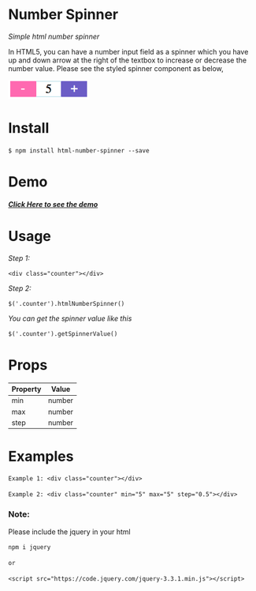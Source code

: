 # Number Spinner

*Simple html number spinner*

In HTML5, you can have a number input field as a spinner which you have up and down arrow at the right of the textbox to increase or decrease the number value. 
Please see the styled spinner component as below, 

![](spinner.png)

# Install

`$ npm install html-number-spinner --save`

# Demo

##### [Click Here to see the demo](https://counter-plugin-edpbjuwlqa.now.sh/demo)

# Usage

*Step 1:*

    <div class="counter"></div>
    
*Step 2:*

    $('.counter').htmlNumberSpinner()
    
*You can get the spinner value like this*

    $('.counter').getSpinnerValue()

# Props

   | Property | Value |
   | ------------- | ------------- |
   | min  | number  |
   | max  | number  |
   | step  | number  |
   
# Examples
    
    Example 1: <div class="counter"></div>
    
    Example 2: <div class="counter" min="5" max="5" step="0.5"></div>
    
    
### Note:

Please include the jquery in your html

    npm i jquery
    
    or 
    
    <script src="https://code.jquery.com/jquery-3.3.1.min.js"></script>